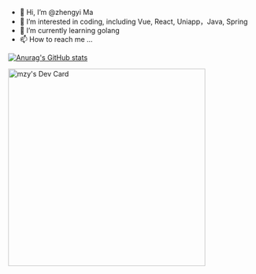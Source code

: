 - 👋 Hi, I’m @zhengyi Ma
- 👀 I’m interested in coding, including Vue, React, Uniapp，Java, Spring
- 🌱 I’m currently learning golang
- 📫 How to reach me ...

<!---
zbncs/zbncs is a ✨ special ✨ repository because its `README.md` (this file) appears on your GitHub profile.
You can click the Preview link to take a look at your changes.
--->

[![Anurag's GitHub stats](https://github-readme-stats.vercel.app/api?username=zbncs&show_icons=true&theme=tokyonight)](https://github.com/anuraghazra/github-readme-stats)

<a href="https://app.daily.dev/mzy"><img src="https://api.daily.dev/devcards/eeb1ae490b504f149ddfd28c0331305e.png?r=rdl" width="400" alt="mzy's Dev Card"/></a>
